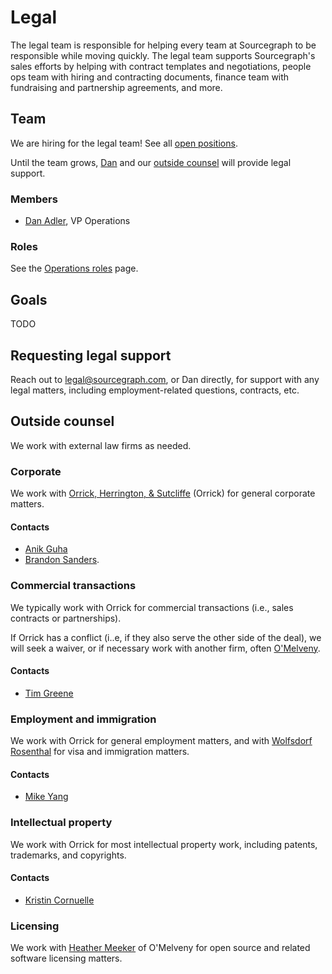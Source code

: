 # Legal

The legal team is responsible for helping every team at Sourcegraph to be responsible while moving quickly. The legal team supports Sourcegraph's sales efforts by helping with contract templates and negotiations, people ops team with hiring and contracting documents, finance team with fundraising and partnership agreements, and more. 

## Team

We are hiring for the legal team! See all [open positions](../roles/index.md).

Until the team grows, [Dan](../../../../company/team/index.md#dan-adler-he-him) and our [outside counsel](#outside-counsel) will provide legal support.

### Members

- [Dan Adler](../../../../company/team/index.md#dan-adler-he-him), VP Operations

### Roles

See the [Operations roles](../roles/index.md) page.

## Goals

TODO

## Requesting legal support

Reach out to [legal@sourcegraph.com](mailto:legal@sourcegraph.com), or Dan directly, for support with any legal matters, including employment-related questions, contracts, etc.

## Outside counsel

We work with external law firms as needed.

### Corporate

We work with [Orrick, Herrington, & Sutcliffe](https://www.orrick.com/) (Orrick) for general corporate matters. 

#### Contacts

- [Anik Guha](https://www.orrick.com/en/People/6/4/C/Anik-Guha)
- [Brandon Sanders](https://www.orrick.com/en/People/7/3/5/Kevin-Brandon-Sanders).

### Commercial transactions

We typically work with Orrick for commercial transactions (i.e., sales contracts or partnerships).

If Orrick has a conflict (i..e, if they also serve the other side of the deal), we will seek a waiver, or if necessary work with another firm, often [O'Melveny](https://www.omm.com/).

#### Contacts

- [Tim Greene](https://www.orrick.com/en/People/0/3/D/Timothy-Greene)

### Employment and immigration

We work with Orrick for general employment matters, and with [Wolfsdorf Rosenthal](https://wolfsdorf.com/) for visa and immigration matters.

#### Contacts

- [Mike Yang](https://www.orrick.com/en/People/8/C/2/Michael-Y-Yang)

### Intellectual property

We work with Orrick for most intellectual property work, including patents, trademarks, and copyrights.

#### Contacts

- [Kristin Cornuelle](https://www.orrick.com/en/People/A/1/F/Kristin-Cornuelle)

### Licensing

We work with [Heather Meeker](https://www.omm.com/professionals/heather-j-meeker/) of O'Melveny for open source and related software licensing matters.
